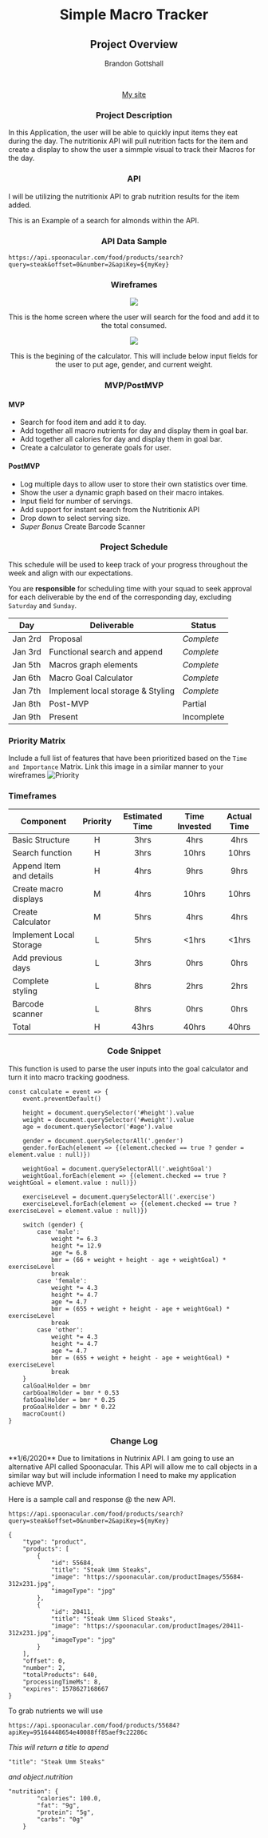 <h1 align='center'>Simple Macro Tracker</h1>
<h2 align='center'>Project Overview</h2>
<p align='center'> Brandon Gottshall </p>
<br>
<p align='center'> <a href="https://pages.git.generalassemb.ly/koden11/Simple-Macro-Tracker/">My site</a> </p>

<h3 align='center'>Project Description</h3>

In this Application, the user will be able to quickly input items they eat during the day. The nutritionix API will pull nutrition facts for the item and create a display to show the user a simmple visual to track their Macros for the day.

<h3 align='center'>API</h3>

I will be utilizing the nutritionix API to grab nutrition results for the item added.

This is an Example of a search for almonds within the API.
<h3 align='center'>API Data Sample</h3>


```
https://api.spoonacular.com/food/products/search?query=steak&offset=0&number=2&apiKey=${myKey}
```	



<h3 align='center'>Wireframes</h3>

<p align="center">
  <img src="https://res.cloudinary.com/dwtzncgxe/image/upload/v1578066513/WireFrame_dsepce.png">
</p>
<p align="center">
  This is the home screen where the user will search for the food and add it to the total consumed.
</p>

<p align="center">
  <img src="https://res.cloudinary.com/dwtzncgxe/image/upload/v1578066513/WireFrame2_thiq9p.png">
</p>
<p align="center">
This is the begining of the calculator. This will include below input fields for the user to put age, gender, and current weight.
</p>


<h3 align='center'>MVP/PostMVP</h3>

#### MVP 

- Search for food item and add it to day.
- Add together all macro nutrients for day and display them in goal bar.
- Add together all calories for day and display them in goal bar.
- Create a calculator to generate goals for user.

#### PostMVP 

- Log multiple days to allow user to store their own statistics over time.
- Show the user a dynamic graph based on their macro intakes.
- Input field for number of servings.
- Add support for instant search from the Nutritionix API
- Drop down to select serving size.
- *Super Bonus* Create Barcode Scanner

<h3 align='center'>Project Schedule</h3>

This schedule will be used to keep track of your progress throughout the week and align with our expectations.  

You are **responsible** for scheduling time with your squad to seek approval for each deliverable by the end of the corresponding day, excluding `Saturday` and `Sunday`.

|  Day | Deliverable | Status
|---|---| ---|
|Jan 2rd| Proposal | *Complete*
|Jan 3rd| Functional search and append | *Complete*
|Jan 5th| Macros graph elements | *Complete*
|Jan 6th| Macro Goal Calculator | *Complete*
|Jan 7th| Implement local storage & Styling | *Complete*
|Jan 8th| Post-MVP | Partial
|Jan 9th| Present | Incomplete

### Priority Matrix

Include a full list of features that have been prioritized based on the `Time and Importance` Matrix.  Link this image in a similar manner to your wireframes
![Priority](https://res.cloudinary.com/dwtzncgxe/image/upload/v1578066444/Priority_koopf1.png)

### Timeframes

| Component | Priority | Estimated Time | Time Invested | Actual Time |
| --- | :---: |  :---: | :---: | :---: |
| Basic Structure | H | 3hrs| 4hrs | 4hrs |
| Search function | H | 3hrs| 10hrs | 10hrs |
| Append Item and details | H | 4hrs| 9hrs | 9hrs |
| Create macro displays | M | 4hrs| 10hrs | 10hrs |
| Create Calculator | M | 5hrs| 4hrs | 4hrs |
| Implement Local Storage | L | 5hrs| <1hrs | <1hrs |
| Add previous days | L | 3hrs| 0hrs | 0hrs |
| Complete styling | L | 8hrs| 2hrs | 2hrs |
| Barcode scanner | L | 8hrs| 0hrs | 0hrs |
| Total | H | 43hrs| 40hrs | 40hrs |


<h3 align='center'>Code Snippet</h3>

This function is used to parse the user inputs into the goal calculator and turn it into macro tracking goodness.

```
const calculate = event => {
    event.preventDefault()

    height = document.querySelector('#height').value
    weight = document.querySelector('#weight').value
    age = document.querySelector('#age').value

    gender = document.querySelectorAll('.gender')
    gender.forEach(element => {(element.checked == true ? gender = element.value : null)})

    weightGoal = document.querySelectorAll('.weightGoal')
    weightGoal.forEach(element => {(element.checked == true ? weightGoal = element.value : null)})

    exerciseLevel = document.querySelectorAll('.exercise')
    exerciseLevel.forEach(element => {(element.checked == true ? exerciseLevel = element.value : null)})

    switch (gender) {
        case 'male':
            weight *= 6.3
            height *= 12.9
            age *= 6.8
            bmr = (66 + weight + height - age + weightGoal) * exerciseLevel
            break
        case 'female':
            weight *= 4.3
            height *= 4.7
            age *= 4.7
            bmr = (655 + weight + height - age + weightGoal) * exerciseLevel
            break
        case 'other':
            weight *= 4.3
            height *= 4.7
            age *= 4.7
            bmr = (655 + weight + height - age + weightGoal) * exerciseLevel
            break
    }
    calGoalHolder = bmr
    carbGoalHolder = bmr * 0.53
    fatGoalHolder = bmr * 0.25
    proGoalHolder = bmr * 0.22
    macroCount()
}
```

<h3 align='center'>Change Log</h3>
**1/6/2020** Due to limitations in Nutrinix API. I am going to use an alternative API called Spoonacular. This API will allow me to call objects in a similar way but will include information I need to make my application achieve MVP.

Here is a sample call and response @ the new API.
```
https://api.spoonacular.com/food/products/search?query=steak&offset=0&number=2&apiKey=${myKey}
```	

```
{
    "type": "product",
    "products": [
        {
            "id": 55684,
            "title": "Steak Umm Steaks",
            "image": "https://spoonacular.com/productImages/55684-312x231.jpg",
            "imageType": "jpg"
        },
        {
            "id": 20411,
            "title": "Steak Umm Sliced Steaks",
            "image": "https://spoonacular.com/productImages/20411-312x231.jpg",
            "imageType": "jpg"
        }
    ],
    "offset": 0,
    "number": 2,
    "totalProducts": 640,
    "processingTimeMs": 8,
    "expires": 1578627168667
}
```

To grab nutrients we will use
```
https://api.spoonacular.com/food/products/55684?apiKey=95164448654e40088ff85aef9c22286c
```

*This will return a title to apend*

```
"title": "Steak Umm Steaks"
```

*and object.nutrition*

```
"nutrition": {
        "calories": 100.0,
        "fat": "9g",
        "protein": "5g",
        "carbs": "0g"
    }
```